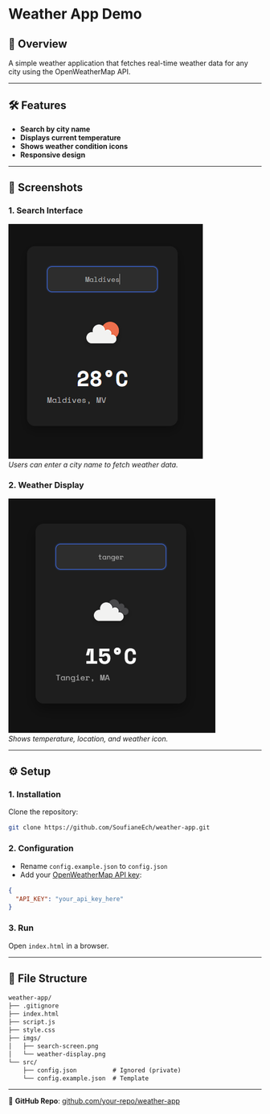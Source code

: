 # Weather App Demo

## 📌 Overview  
A simple weather application that fetches real-time weather data for any city using the OpenWeatherMap API.  

---

## 🛠️ Features  
- **Search by city name**  
- **Displays current temperature**  
- **Shows weather condition icons**  
- **Responsive design**  

---

## 📸 Screenshots  

### 1. **Search Interface**  
![Search Interface](https://github.com/SoufianeEch/WatherApp/blob/main/imgs/Screenshot01.png)  
*Users can enter a city name to fetch weather data.*  

### 2. **Weather Display**  
![Weather Display](https://github.com/SoufianeEch/WatherApp/blob/main/imgs/Screenshot02.png)  
*Shows temperature, location, and weather icon.*  

---

## ⚙️ Setup  

### 1. **Installation**  
Clone the repository:  
```bash  
git clone https://github.com/SoufianeEch/weather-app.git  
```  

### 2. **Configuration**  
- Rename `config.example.json` to `config.json`  
- Add your [OpenWeatherMap API key](https://openweathermap.org/api):  
```json  
{  
  "API_KEY": "your_api_key_here"  
}  
```  

### 3. **Run**  
Open `index.html` in a browser.  

---

## 📂 File Structure  
```  
weather-app/  
├── .gitignore  
├── index.html  
├── script.js  
├── style.css  
├── imgs/  
│   ├── search-screen.png  
│   └── weather-display.png  
└── src/  
    ├── config.json          # Ignored (private)  
    └── config.example.json  # Template  
```  

---


🔗 **GitHub Repo**: [github.com/your-repo/weather-app](https://github.com/SoufianEch/weather-app)  
